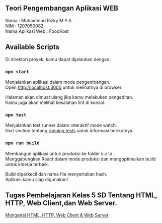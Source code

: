 ## Teori Pengembangan Aplikasi WEB
Nama : Muhammad Rizky M.P.S. <br />
NIM : 1207050082 <br />
Nama Aplikasi Web : FoodKost <br/>
## Available Scripts

Di direktori proyek, kamu dapat dijalankan dengan:

### `npm start`

Menjalankan aplikasi dalam mode pengembangan.<br />
Open [http://localhost:3000](http://localhost:3000) untuk melihatnya di browser.

Halaman akan dimuat ulang jika kamu melakukan pengeditan.<br />
Kamu juga akan melihat kesalahan lint di konsol.

### `npm test`

Menjalankan test runner dalam interaktif mode watch.<br />
lihat section tentang [running tests](https://facebook.github.io/create-react-app/docs/running-tests) untuk informasi berikutnya.

### `npm run build`

Membangun aplikasi untuk produksi ke folder `build` .<br />
Menggabungkan React dalam mode produksi dan mengoptimalkan build untuk kinerja terbaik.

Build diperkecil dan nama file menyertakan hash.<br />
Aplikasi kamu siap digunakan!


## Tugas Pembelajaran Kelas 5 SD Tentang HTML, HTTP, Web Client,dan Web Server.
[Mengenal HTML, HTTP, Web Client & Web Server](https://www.youtube.com/watch?v=zYTearj1BUA)
